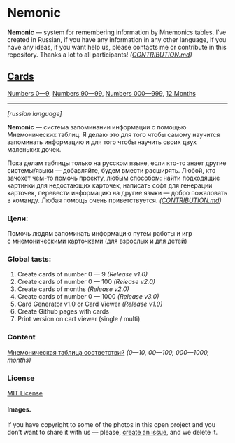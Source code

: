 # Nemonic

**Nemonic**&nbsp;&mdash; system for remembering information by&nbsp;Mnemonics tables. I&rsquo;ve created in&nbsp;Russian, if&nbsp;you have any information in&nbsp;any other language, if you have any ideas, if&nbsp;you want help&nbsp;us, please contacts me&nbsp;or&nbsp;contribute in&nbsp;this repository. Thanks a&nbsp;lot to&nbsp;all participants! _([CONTRIBUTION.md](/CONTRIBUTION.md))_

## [Cards](./cards/)
[Numbers 0&mdash;9](./cards/10/), [Numbers 90&mdash;99](./cards/100/), [Numbers 000&mdash;999](./cards/1000/), [12 Months](./cards/months/)

<hr>

_[russian language]_

**Nemonic**&nbsp;&mdash; система запоминании информации с&nbsp;помощью Мнемонических таблиц. Я&nbsp;делаю это для того чтобы самому научится запоминать информацию и&nbsp;для того чтобы научить своих двух маленьких дочек.

Пока делам таблицы только на&nbsp;русском языке, если кто-то знает другие системы/языки&nbsp;&mdash; добавляйте, будем вмести расширять.
Любой, кто зачохет чем-то помочь проекту, любым способом: найти подходящие картинки для недостающих карточек, написать софт для генерации карточек, перевести информацию на&nbsp;другие языки&nbsp;&mdash; добро пожаловать в&nbsp;команду.
Любая помощь очень приветствуется. _([CONTRIBUTION.md](/CONTRIBUTION.md))_

### Цели:
Помочь людям запоминать информацию путем работы и&nbsp;игр с&nbsp;мнемоническими карточками (для взрослых и&nbsp;для детей)

### Global tasts:
1. Create cards of number 0&nbsp;&mdash; 9 _(Release v1.0)_
2. Create cards of number 0&nbsp;&mdash; 100 _(Release v2.0)_
3. Create cards of months _(Release v2.0)_
3. Create cards of number 0&nbsp;&mdash; 1000 _(Release v3.0)_
4. Card Generator v1.0 or Card Viewer _(Release v1.0)_
5. Create Github pages with cards
6. Print version on cart viewer (single&nbsp;/ multi)

### Content
[Мнемоническая таблица соответствий](https://temich.in.ua/apps/memory/) _(0&mdash;10, 00&mdash;100, 000&mdash;1000, months)_

### License
[MIT License](/LICENSE)

#### Images.

If&nbsp;you have copyright to&nbsp;some of&nbsp;the photos in&nbsp;this open project and you don&rsquo;t want to&nbsp;share it&nbsp;with&nbsp;us&nbsp;&mdash; please, [create an&nbsp;issue](https://github.com/sharkich/nemonic/issues/new), and we&nbsp;delete&nbsp;it.